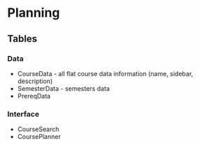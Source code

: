 # Planning

## Tables

### Data

 - CourseData - all flat course data information (name, sidebar, description)
 - SemesterData - semesters data
 - PrereqData
 
### Interface

 - CourseSearch
 - CoursePlanner
